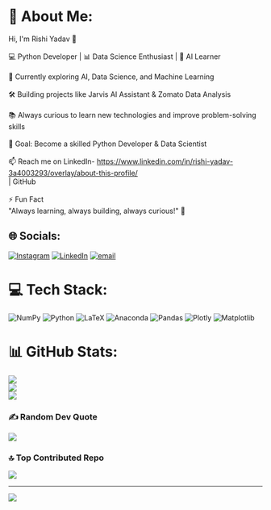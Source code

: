# 💫 About Me:
Hi, I'm Rishi Yadav 👋<br><br>💻 Python Developer | 📊 Data Science Enthusiast | 🤖 AI Learner<br><br>🌱 Currently exploring AI, Data Science, and Machine Learning<br><br>🛠️ Building projects like Jarvis AI Assistant & Zomato Data Analysis<br><br>📚 Always curious to learn new technologies and improve problem-solving skills<br><br>🚀 Goal: Become a skilled Python Developer & Data Scientist<br><br>📫 Reach me on LinkedIn- https://www.linkedin.com/in/rishi-yadav-3a4003293/overlay/about-this-profile/<br> | GitHub <br><br>⚡ Fun Fact<br>"Always learning, always building, always curious!" 🚀


## 🌐 Socials:
[![Instagram](https://img.shields.io/badge/Instagram-%23E4405F.svg?logo=Instagram&logoColor=white)](https://instagram.com/rishi_yadav.x) [![LinkedIn](https://img.shields.io/badge/LinkedIn-%230077B5.svg?logo=linkedin&logoColor=white)](https://linkedin.com/in/https://www.linkedin.com/in/rishi-yadav-3a4003293/overlay/about-this-profile/) [![email](https://img.shields.io/badge/Email-D14836?logo=gmail&logoColor=white)](mailto:rishiyadav.1733@GMAIL.COM) 

# 💻 Tech Stack:
![NumPy](https://img.shields.io/badge/numpy-%23013243.svg?style=for-the-badge&logo=numpy&logoColor=white) ![Python](https://img.shields.io/badge/python-3670A0?style=for-the-badge&logo=python&logoColor=ffdd54) ![LaTeX](https://img.shields.io/badge/latex-%23008080.svg?style=for-the-badge&logo=latex&logoColor=white) ![Anaconda](https://img.shields.io/badge/Anaconda-%2344A833.svg?style=for-the-badge&logo=anaconda&logoColor=white) ![Pandas](https://img.shields.io/badge/pandas-%23150458.svg?style=for-the-badge&logo=pandas&logoColor=white) ![Plotly](https://img.shields.io/badge/Plotly-%233F4F75.svg?style=for-the-badge&logo=plotly&logoColor=white) ![Matplotlib](https://img.shields.io/badge/Matplotlib-%23ffffff.svg?style=for-the-badge&logo=Matplotlib&logoColor=black)
# 📊 GitHub Stats:
![](https://github-readme-stats.vercel.app/api?username=rishiyadav1733-png&theme=dark&hide_border=false&include_all_commits=false&count_private=false)<br/>
![](https://nirzak-streak-stats.vercel.app/?user=rishiyadav1733-png&theme=dark&hide_border=false)<br/>
![](https://github-readme-stats.vercel.app/api/top-langs/?username=rishiyadav1733-png&theme=dark&hide_border=false&include_all_commits=false&count_private=false&layout=compact)

### ✍️ Random Dev Quote
![](https://quotes-github-readme.vercel.app/api?type=horizontal&theme=radical)

### 🔝 Top Contributed Repo
![](https://github-contributor-stats.vercel.app/api?username=rishiyadav1733-png&limit=5&theme=radical&combine_all_yearly_contributions=true)

---
[![](https://visitcount.itsvg.in/api?id=rishiyadav1733-png&icon=0&color=0)](https://visitcount.itsvg.in)

<!-- Proudly created with GPRM ( https://gprm.itsvg.in ) -->
